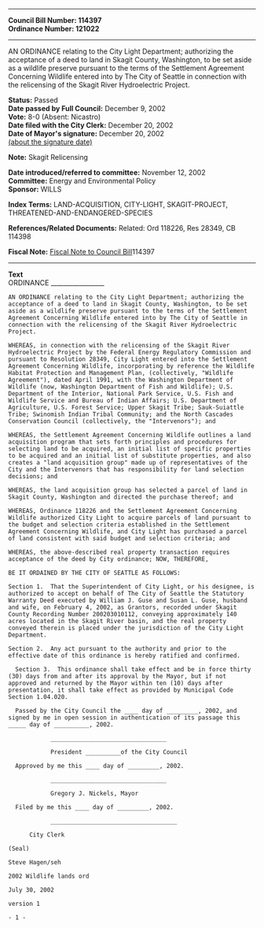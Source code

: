 * * * * *  
  
**Council Bill Number: [](#h0)[](#h2)114397**   
**Ordinance Number: 121022**  
  
* * * * *  
  
AN ORDINANCE relating to the City Light Department; authorizing the acceptance of a deed to land in Skagit County, Washington, to be set aside as a wildlife preserve pursuant to the terms of the Settlement Agreement Concerning Wildlife entered into by The City of Seattle in connection with the relicensing of the Skagit River Hydroelectric Project.  
  
**Status:** Passed   
**Date passed by Full Council:** December 9, 2002   
**Vote:** 8-0 (Absent: Nicastro)   
**Date filed with the City Clerk:** December 20, 2002   
**Date of Mayor's signature:** December 20, 2002   
[(about the signature date)](/~public/approvaldate.htm)   
  
**Note:** Skagit Relicensing  
  
  
**Date introduced/referred to committee:** November 12, 2002   
**Committee:** Energy and Environmental Policy   
**Sponsor:** WILLS   
  
**Index Terms:** LAND-ACQUISITION, CITY-LIGHT, SKAGIT-PROJECT, THREATENED-AND-ENDANGERED-SPECIES  
  
**References/Related Documents:** Related: Ord 118226, Res 28349, CB 114398  
  
**Fiscal Note:** [Fiscal Note to Council Bill](http://clerk.seattle.gov/~public/fnote/114397.htm)[](#h1)[](#h3)114397  
  
* * * * *  
  
**Text**  
    ORDINANCE _________________  
  
    AN ORDINANCE relating to the City Light Department; authorizing the  
    acceptance of a deed to land in Skagit County, Washington, to be set  
    aside as a wildlife preserve pursuant to the terms of the Settlement  
    Agreement Concerning Wildlife entered into by The City of Seattle in  
    connection with the relicensing of the Skagit River Hydroelectric  
    Project.  
  
    WHEREAS, in connection with the relicensing of the Skagit River  
    Hydroelectric Project by the Federal Energy Regulatory Commission and  
    pursuant to Resolution 28349, City Light entered into the Settlement  
    Agreement Concerning Wildlife, incorporating by reference the Wildlife  
    Habitat Protection and Management Plan, (collectively, "Wildlife  
    Agreement"), dated April 1991, with the Washington Department of  
    Wildlife (now, Washington Department of Fish and Wildlife); U.S.  
    Department of the Interior, National Park Service, U.S. Fish and  
    Wildlife Service and Bureau of Indian Affairs; U.S. Department of  
    Agriculture, U.S. Forest Service; Upper Skagit Tribe; Sauk-Suiattle  
    Tribe; Swinomish Indian Tribal Community; and the North Cascades  
    Conservation Council (collectively, the "Intervenors"); and  
  
    WHEREAS, the Settlement Agreement Concerning Wildlife outlines a land  
    acquisition program that sets forth principles and procedures for  
    selecting land to be acquired, an initial list of specific properties  
    to be acquired and an initial list of substitute properties, and also  
    creates a "land acquisition group" made up of representatives of the  
    City and the Intervenors that has responsibility for land selection  
    decisions; and  
  
    WHEREAS, the land acquisition group has selected a parcel of land in  
    Skagit County, Washington and directed the purchase thereof; and  
  
    WHEREAS, Ordinance 118226 and the Settlement Agreement Concerning  
    Wildlife authorized City Light to acquire parcels of land pursuant to  
    the budget and selection criteria established in the Settlement  
    Agreement Concerning Wildlife, and City Light has purchased a parcel  
    of land consistent with said budget and selection criteria; and  
  
    WHEREAS, the above-described real property transaction requires  
    acceptance of the deed by City ordinance; NOW, THEREFORE,  
  
    BE IT ORDAINED BY THE CITY OF SEATTLE AS FOLLOWS:  
  
    Section 1.  That the Superintendent of City Light, or his designee, is  
    authorized to accept on behalf of The City of Seattle the Statutory  
    Warranty Deed executed by William J. Guse and Susan L. Guse, husband  
    and wife, on February 4, 2002, as Grantors, recorded under Skagit  
    County Recording Number 200203010112, conveying approximately 140  
    acres located in the Skagit River basin, and the real property  
    conveyed therein is placed under the jurisdiction of the City Light  
    Department.  
  
    Section 2.  Any act pursuant to the authority and prior to the  
    effective date of this ordinance is hereby ratified and confirmed.  
  
      Section 3.  This ordinance shall take effect and be in force thirty  
    (30) days from and after its approval by the Mayor, but if not  
    approved and returned by the Mayor within ten (10) days after  
    presentation, it shall take effect as provided by Municipal Code  
    Section 1.04.020.  
  
      Passed by the City Council the ____ day of _________, 2002, and  
    signed by me in open session in authentication of its passage this  
    _____ day of __________, 2002.  
  
                _________________________________  
  
                President __________of the City Council  
  
      Approved by me this ____ day of _________, 2002.  
  
                _________________________________  
  
                Gregory J. Nickels, Mayor  
  
      Filed by me this ____ day of _________, 2002.  
  
                ____________________________________  
  
          City Clerk  
  
    (Seal)  
  
    Steve Hagen/seh  
  
    2002 Wildlife lands ord  
  
    July 30, 2002  
  
    version 1  
  
    - 1 -  
